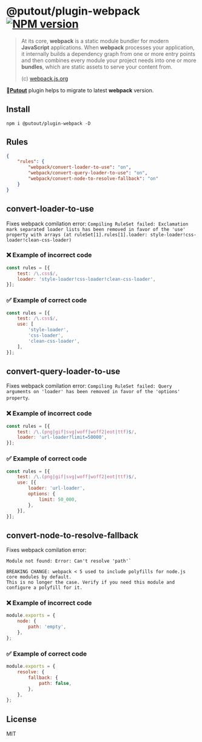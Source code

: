 # @putout/plugin-webpack [![NPM version][NPMIMGURL]][NPMURL]

[NPMIMGURL]: https://img.shields.io/npm/v/@putout/plugin-webpack.svg?style=flat&longCache=true
[NPMURL]: https://npmjs.org/package/@putout/plugin-webpack"npm"

> At its core, **webpack** is a static module bundler for modern **JavaScript** applications. When **webpack** processes your application, it internally builds a dependency graph from one or more entry points and then combines every module your project needs into one or more **bundles**, which are static assets to serve your content from.
>
> (c) [webpack.js.org](https://webpack.js.org/)


🐊[**Putout**](https://github.com/coderaiser/putout) plugin helps to migrate to latest **webpack** version.

## Install

```
npm i @putout/plugin-webpack -D
```

## Rules

```json
{
    "rules": {
        "webpack/convert-loader-to-use": "on",
        "webpack/convert-query-loader-to-use": "on",
        "webpack/convert-node-to-resolve-fallback": "on"
    }
}
```

## convert-loader-to-use

Fixes webpack comilation error: `Compiling RuleSet failed: Exclamation mark separated loader lists has been removed in favor of the 'use' property with arrays (at ruleSet[1].rules[1].loader: style-loader!css-loader!clean-css-loader)`

### ❌ Example of incorrect code

```js
const rules = [{
    test: /\.css$/,
    loader: 'style-loader!css-loader!clean-css-loader',
}];
```

### ✅ Example of correct code

```js
const rules = [{
    test: /\.css$/,
    use: [
        'style-loader',
        'css-loader',
        'clean-css-loader',
    ],
}];
```

## convert-query-loader-to-use

Fixes webpack comilation error: `Compiling RuleSet failed: Query arguments on 'loader' has been removed in favor of the 'options' property`.

### ❌ Example of incorrect code

```js
const rules = [{
    test: /\.(png|gif|svg|woff|woff2|eot|ttf)$/,
    loader: 'url-loader?limit=50000',
}];
```

### ✅ Example of correct code

```js
const rules = [{
    test: /\.(png|gif|svg|woff|woff2|eot|ttf)$/,
    use: [{
        loader: 'url-loader',
        options: {
            limit: 50_000,
        },
    }],
}];
```

## convert-node-to-resolve-fallback

Fixes webpack comilation error:

```
Module not found: Error: Can't resolve 'path'`

BREAKING CHANGE: webpack < 5 used to include polyfills for node.js core modules by default.
This is no longer the case. Verify if you need this module and configure a polyfill for it.
```

### ❌ Example of incorrect code

```js
module.exports = {
    node: {
        path: 'empty',
    },
};
```

### ✅ Example of correct code

```js
module.exports = {
    resolve: {
        fallback: {
            path: false,
        },
    },
};
```

## License

MIT
